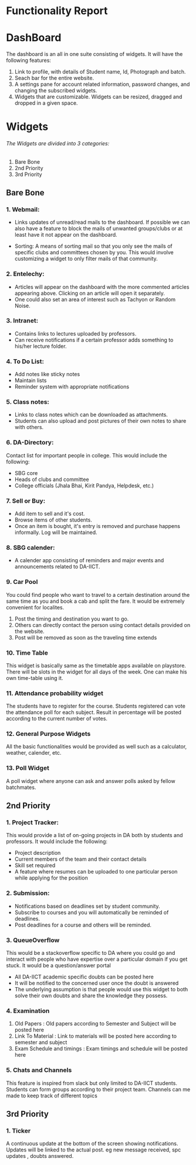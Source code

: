 Functionality Report
===========

# DashBoard
The dashboard is an all in one suite consisting of widgets. It will have the following features:
1. Link to profile, with details of Student name, Id, Photograph and batch.  
2. Seach bar for the entire website.  
3. A settings pane for account related information, password changes, and changing the subscribed widgets.  
4. Widgets that are customizable. Widgets can be resized, dragged and dropped in a given space.   

# Widgets

###### The Widgets are divided into 3 categories:
1. Bare Bone
2. 2nd Priority
3. 3rd Priority

## Bare Bone

### 1. Webmail:
* Links updates of unread/read mails to the dashboard. If possible we can also have a feature to block the mails of unwanted groups/clubs or at least have it not appear on the dashboard.

* Sorting: A means of sorting mail so that you only see the mails of specific clubs and committees chosen by you. This would involve customizing a widget to only filter mails of that community.

### 2. Entelechy:
* Articles will appear on the dashboard with the more commented articles appearing above. Clicking on an article will open it separately.
* One could also set an area of interest such as Tachyon or Random Noise.

### 3. Intranet:
* Contains links to lectures uploaded by professors.
* Can receive notifications if a certain professor adds something to his/her lecture folder.

### 4. To Do List:
* Add notes like sticky notes
* Maintain lists
* Reminder system with appropriate notifications

### 5. Class notes:
* Links to class notes which can be downloaded as attachments.
* Students can also upload and post pictures of their own notes to share with others.

### 6. DA-Directory:
Contact list for important people in college. This would include the following:
* SBG core
* Heads of clubs and committee
* College officials (Jhala Bhai, Kirit Pandya, Helpdesk, etc.)




### 7. Sell or Buy:
* Add item to sell and it's cost.
* Browse items of other students.
* Once an item is bought, it's entry is removed and purchase happens informally. Log will be maintained.

### 8. SBG calender:
* A calender app consisting of reminders and major events and announcements related to DA-IICT.


### 9. Car Pool
 You could find people who want to travel to a certain destination around the same time as you and book a cab and split the fare. It would be extremely convenient for localites.
1. Post the timing and destination you want to go.
2. Others can directly contact the person using contact details provided on the website.
3. Post will be removed as soon as the traveling time extends





### 10. Time Table
This widget is basically same as the timetable apps available on playstore. There will be slots in the widget for all days of the week. One can make his own time-table using it.

### 11. Attendance probability widget
The students have to register for the course. Students registered can vote the attendance poll for each subject. Result in percentage will be posted according to the current number of votes.



### 12. General Purpose Widgets
  All the basic functionalities would be provided as well such as a calculator, weather, calender, etc.

### 13. Poll Widget
   A poll widget where anyone can ask and answer polls asked by fellow batchmates.





## 2nd Priority


### 1. Project Tracker:
This would provide a list of on-going projects in DA both by students and professors. It would include the following:
* Project description
* Current members of the team and their contact details
* Skill set required
* A feature where resumes can be uploaded to one particular person while applying for the position

### 2. Submission:
* Notifications based on deadlines set by student community.
* Subscribe to courses and you will automatically be reminded of deadlines.
* Post deadlines for a course and others will be reminded.

### 3. QueueOverflow
This would be a stackoverflow specific to DA where you could go and interact with people who have expertise over a particular domain if you get stuck. It would be a question/answer portal
- All DA-IICT academic specific doubts can be posted here
- It will be notified to the concerned user once the doubt is answered
- The underlying assumption is that people would use this widget to both solve their own doubts and share the knowledge they possess.

### 4. Examination
1. Old Papers : Old papers according to Semester and Subject will be posted here
2. Link To Material : Link to materials will be posted here according to semester and subject
3. Exam Schedule and timings : Exam timings and schedule will be posted here

### 5. Chats and Channels
This feature is inspired from slack but only limited to DA-IICT students. Students can form groups according to their project team. Channels can me made to keep track of different topics



## 3rd Priority

### 1. Ticker
 A continuous update at the bottom of the screen showing notifications. Updates will be linked to the actual post. eg new message received, spc updates , doubts answered.
